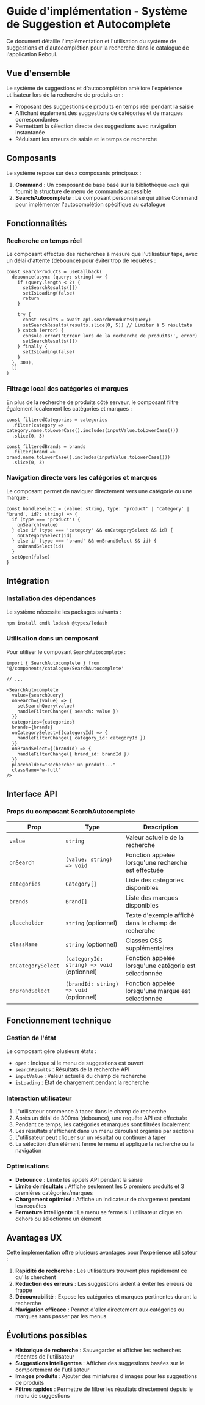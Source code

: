 # Guide d'implémentation - Système de Suggestion et Autocomplete

Ce document détaille l'implémentation et l'utilisation du système de suggestions et d'autocomplétion pour la recherche dans le catalogue de l'application Reboul.

## Vue d'ensemble

Le système de suggestions et d'autocomplétion améliore l'expérience utilisateur lors de la recherche de produits en :

- Proposant des suggestions de produits en temps réel pendant la saisie
- Affichant également des suggestions de catégories et de marques correspondantes
- Permettant la sélection directe des suggestions avec navigation instantanée
- Réduisant les erreurs de saisie et le temps de recherche

## Composants

Le système repose sur deux composants principaux :

1. **Command** : Un composant de base basé sur la bibliothèque `cmdk` qui fournit la structure de menu de commande accessible
2. **SearchAutocomplete** : Le composant personnalisé qui utilise Command pour implémenter l'autocomplétion spécifique au catalogue

## Fonctionnalités

### Recherche en temps réel

Le composant effectue des recherches à mesure que l'utilisateur tape, avec un délai d'attente (debounce) pour éviter trop de requêtes :

```tsx
const searchProducts = useCallback(
  debounce(async (query: string) => {
    if (query.length < 2) {
      setSearchResults([])
      setIsLoading(false)
      return
    }

    try {
      const results = await api.searchProducts(query)
      setSearchResults(results.slice(0, 5)) // Limiter à 5 résultats
    } catch (error) {
      console.error('Erreur lors de la recherche de produits:', error)
      setSearchResults([])
    } finally {
      setIsLoading(false)
    }
  }, 300),
  []
)
```

### Filtrage local des catégories et marques

En plus de la recherche de produits côté serveur, le composant filtre également localement les catégories et marques :

```tsx
const filteredCategories = categories
  .filter(category => category.name.toLowerCase().includes(inputValue.toLowerCase()))
  .slice(0, 3)

const filteredBrands = brands
  .filter(brand => brand.name.toLowerCase().includes(inputValue.toLowerCase()))
  .slice(0, 3)
```

### Navigation directe vers les catégories et marques

Le composant permet de naviguer directement vers une catégorie ou une marque :

```tsx
const handleSelect = (value: string, type: 'product' | 'category' | 'brand', id?: string) => {
  if (type === 'product') {
    onSearch(value)
  } else if (type === 'category' && onCategorySelect && id) {
    onCategorySelect(id)
  } else if (type === 'brand' && onBrandSelect && id) {
    onBrandSelect(id)
  }
  setOpen(false)
}
```

## Intégration

### Installation des dépendances

Le système nécessite les packages suivants :

```bash
npm install cmdk lodash @types/lodash
```

### Utilisation dans un composant

Pour utiliser le composant `SearchAutocomplete` :

```tsx
import { SearchAutocomplete } from '@/components/catalogue/SearchAutocomplete'

// ...

<SearchAutocomplete
  value={searchQuery}
  onSearch={(value) => {
    setSearchQuery(value)
    handleFilterChange({ search: value })
  }}
  categories={categories}
  brands={brands}
  onCategorySelect={(categoryId) => {
    handleFilterChange({ category_id: categoryId })
  }}
  onBrandSelect={(brandId) => {
    handleFilterChange({ brand_id: brandId })
  }}
  placeholder="Rechercher un produit..."
  className="w-full"
/>
```

## Interface API

### Props du composant SearchAutocomplete

| Prop | Type | Description |
|------|------|-------------|
| `value` | `string` | Valeur actuelle de la recherche |
| `onSearch` | `(value: string) => void` | Fonction appelée lorsqu'une recherche est effectuée |
| `categories` | `Category[]` | Liste des catégories disponibles |
| `brands` | `Brand[]` | Liste des marques disponibles |
| `placeholder` | `string` (optionnel) | Texte d'exemple affiché dans le champ de recherche |
| `className` | `string` (optionnel) | Classes CSS supplémentaires |
| `onCategorySelect` | `(categoryId: string) => void` (optionnel) | Fonction appelée lorsqu'une catégorie est sélectionnée |
| `onBrandSelect` | `(brandId: string) => void` (optionnel) | Fonction appelée lorsqu'une marque est sélectionnée |

## Fonctionnement technique

### Gestion de l'état

Le composant gère plusieurs états :

- `open` : Indique si le menu de suggestions est ouvert
- `searchResults` : Résultats de la recherche API
- `inputValue` : Valeur actuelle du champ de recherche
- `isLoading` : État de chargement pendant la recherche

### Interaction utilisateur

1. L'utilisateur commence à taper dans le champ de recherche
2. Après un délai de 300ms (debounce), une requête API est effectuée
3. Pendant ce temps, les catégories et marques sont filtrées localement
4. Les résultats s'affichent dans un menu déroulant organisé par sections
5. L'utilisateur peut cliquer sur un résultat ou continuer à taper
6. La sélection d'un élément ferme le menu et applique la recherche ou la navigation

### Optimisations

- **Debounce** : Limite les appels API pendant la saisie
- **Limite de résultats** : Affiche seulement les 5 premiers produits et 3 premières catégories/marques
- **Chargement optimisé** : Affiche un indicateur de chargement pendant les requêtes
- **Fermeture intelligente** : Le menu se ferme si l'utilisateur clique en dehors ou sélectionne un élément

## Avantages UX

Cette implémentation offre plusieurs avantages pour l'expérience utilisateur :

1. **Rapidité de recherche** : Les utilisateurs trouvent plus rapidement ce qu'ils cherchent
2. **Réduction des erreurs** : Les suggestions aident à éviter les erreurs de frappe
3. **Découvrabilité** : Expose les catégories et marques pertinentes durant la recherche
4. **Navigation efficace** : Permet d'aller directement aux catégories ou marques sans passer par les menus

## Évolutions possibles

- **Historique de recherche** : Sauvegarder et afficher les recherches récentes de l'utilisateur
- **Suggestions intelligentes** : Afficher des suggestions basées sur le comportement de l'utilisateur
- **Images produits** : Ajouter des miniatures d'images pour les suggestions de produits
- **Filtres rapides** : Permettre de filtrer les résultats directement depuis le menu de suggestions 